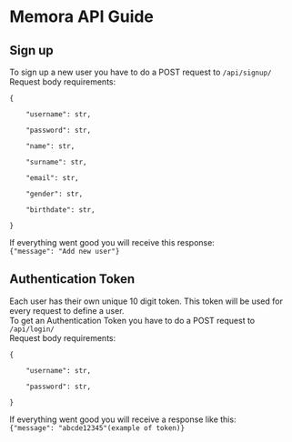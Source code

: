<h1>Memora API Guide</h1>
<h2>Sign up</h2>
<p>To sign up a new user you have to do a POST request to <code>/api/signup/</code><br>
Request body requirements:<br>
<code>
{<br>
    "username": str,<br>
    "password": str,<br>
    "name": str,<br>
    "surname": str,<br>
    "email": str,<br>
    "gender": str,<br>
    "birthdate": str,<br>
}<br>
</code>
If everything went good you will receive this response:<br>
<code>{"message": "Add new user"}</code><br></p>
<h2>Authentication Token</h2>
<p>Each user has their own unique 10 digit token. This token will be used for every request to define a user.<br>
To get an Authentication Token you have to do a POST request to <code>/api/login/</code><br>
Request body requirements:<br>
<code>
{<br>
    "username": str,<br>
    "password": str,<br>
}<br>
</code>
If everything went good you will receive a response like this:<br>
<code>{"message": "abcde12345"(example of token)}</code><br></p>